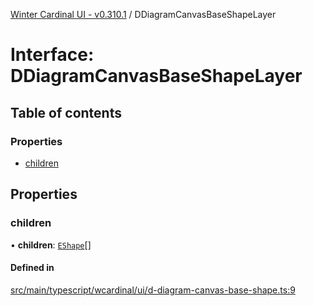 [Winter Cardinal UI - v0.310.1](../index.md) / DDiagramCanvasBaseShapeLayer

# Interface: DDiagramCanvasBaseShapeLayer

## Table of contents

### Properties

- [children](DDiagramCanvasBaseShapeLayer.md#children)

## Properties

### children

• **children**: [`EShape`](EShape.md)[]

#### Defined in

[src/main/typescript/wcardinal/ui/d-diagram-canvas-base-shape.ts:9](https://github.com/winter-cardinal/winter-cardinal-ui/blob/v0.310.1/src/main/typescript/wcardinal/ui/d-diagram-canvas-base-shape.ts#L9)
